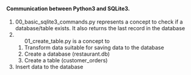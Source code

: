 <h4>Communication between Python3 and SQLite3.</h4>
<ol>
  <li>00_basic_sqlite3_commands.py represents a concept to check if a database/table exists. It also returns the last record in the database</li>
  <li><ol>01_create_table.py is a concept to
    <li>Transform data suitable for saving data to the database</li>
    <li>Create a database (restaurant.db)</li>
    <li>Create a table (customer_orders)</li></ol>
    <li>Insert data to the database</li>
</ol>
